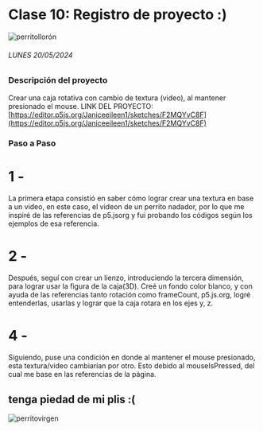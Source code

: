 # Clase 10: Registro de proyecto :)
![perritollorón](https://github.com/disenoUDP/dis9034-2024-1/assets/163899952/8c985b00-099e-4f2d-af9f-3f90e3ec7e73)


###### _LUNES 20/05/2024_

### Descripción del proyecto
Crear una caja rotativa con cambio de textura (video), al mantener presionado el mouse.
LINK DEL PROYECTO: [https://editor.p5js.org/Janiceeileen1/sketches/F2MQYvC8F](https://editor.p5js.org/Janiceeileen1/sketches/F2MQYvC8F)

### Paso a Paso
# 1 - 
La primera etapa consistió en saber cómo lograr crear una textura en base a un video, en este caso, el videon de un perrito nadador, por lo que me inspiré de las referencias de p5.jsorg y fui probando los códigos según los ejemplos de esa referencia. 
# 2 - 
Después, seguí con crear un lienzo, introduciendo la tercera dimensión, para lograr usar la figura de la caja(3D). Creé un fondo color blanco, y con ayuda de las referencias tanto rotación como frameCount,  p5.js.org, logré entenderlas, usarlas y lograr que la caja rotara en los ejes y, z. 
# 4 - 
Siguiendo, puse una condición en donde al mantener el mouse presionado, esta textura/video cambiarían por otro. Esto debido al mouseIsPressed, del cual me base en las referencias de la página.

## tenga piedad de mi plis :(
![perritovirgen](https://github.com/disenoUDP/dis9034-2024-1/assets/163899952/2ed57221-835e-42b4-bc2c-95c4ff683c50)
